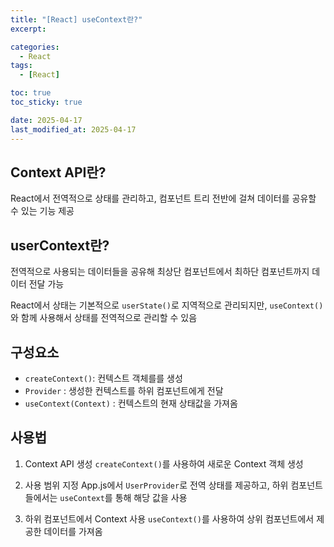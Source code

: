 ```yaml
---
title: "[React] useContext란?"
excerpt: 

categories:
  - React
tags:
  - [React]

toc: true
toc_sticky: true

date: 2025-04-17
last_modified_at: 2025-04-17
---
```


## Context API란?
React에서 전역적으로 상태를 관리하고, 컴포넌트 트리 전반에 걸쳐 데이터를 공유할 수 있는 기능 제공  

## userContext란?
전역적으로 사용되는 데이터들을 공유해 최상단 컴포넌트에서 최하단 컴포넌트까지 데이터 전달 가능

React에서 상태는 기본적으로 `userState()`로 지역적으로 관리되지만,
`useContext()`와 함께 사용해서 상태를 전역적으로 관리할 수 있음   


## 구성요소
- `createContext()`: 컨텍스트 객체를를 생성
- `Provider` : 생성한 컨텍스트를 하위 컴포넌트에게 전달
- `useContext(Context)` : 컨텍스트의 현재 상태값을 가져옴  


## 사용법
1. Context API 생성
`createContext()`를 사용하여 새로운 Context 객체 생성

2. 사용 범위 지정
App.js에서 `UserProvider`로 전역 상태를 제공하고, 
하위 컴포넌트들에서는 `useContext`를 통해 해당 값을 사용


3. 하위 컴포넌트에서 Context 사용
`useContext()`를 사용하여 상위 컴포넌트에서 제공한 데이터를 가져옴